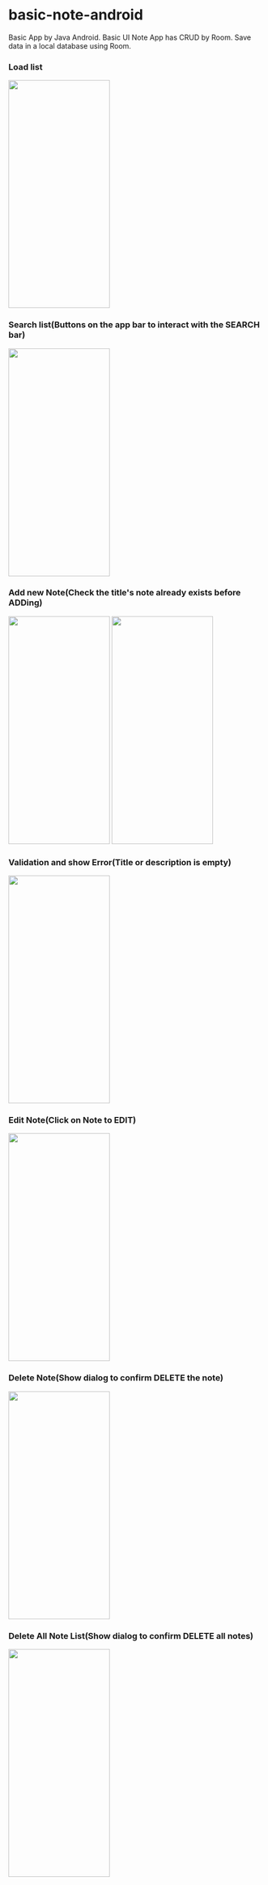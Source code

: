 # basic-note-android
Basic App by Java Android.
Basic UI Note App has CRUD by Room.
Save data in a local database using Room.

### Load list
<img src="https://user-images.githubusercontent.com/104590526/231943320-b01ce561-842c-4d38-bcdc-ee77af8a6e7b.png" width="200" height="450"></img>

### Search list(Buttons on the app bar to interact with the SEARCH bar)
<img src="https://user-images.githubusercontent.com/104590526/231943972-12fd1b2d-05b6-469b-a7d0-c4c29dc94658.png" width="200" height="450"></img>

### Add new Note(Check the title's note already exists before ADDing)
<img src="https://user-images.githubusercontent.com/104590526/231944429-6f5b845a-3d78-4a00-9678-005b1c804b19.png" width="200" height="450"></img>
<img src="https://user-images.githubusercontent.com/104590526/231957063-c76cb0b3-6acd-4a94-82a0-0b250816277a.png" width="200" height="450"></img>

### Validation and show Error(Title or description is empty)
<img src="https://user-images.githubusercontent.com/104590526/231944437-7428e6e5-eafe-46c4-ad29-4ec5d488eb3f.png" width="200" height="450"></img>

### Edit Note(Click on Note to EDIT)
<img src="https://user-images.githubusercontent.com/104590526/231944520-66beeacf-2403-4ea4-9870-98dbafd7f16b.png" width="200" height="450"></img>

### Delete Note(Show dialog to confirm DELETE the note)
<img src="https://user-images.githubusercontent.com/104590526/231944527-e4ae3b41-eb08-4a75-a1df-a62a1586a011.png" width="200" height="450"></img>

### Delete All Note List(Show dialog to confirm DELETE all notes)
<img src="https://user-images.githubusercontent.com/104590526/231944531-5f35ef70-59b9-4b85-9198-becef97fa6dc.png" width="200" height="450"></img>

